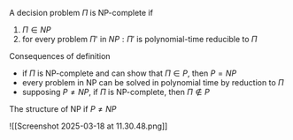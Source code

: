 A decision problem $Π$ is NP-complete if 
1. $Π ∈ NP$
2. for every problem $Π$' in $NP: Π'$ is polynomial-time reducible to $Π$

Consequences of definition
- if $Π$ is NP-complete and can show that $Π∈P$, then $P = NP$
- every problem in NP can be solved in polynomial time by reduction to $Π$ 
- supposing $P ≠ NP$, if $Π$ is NP-complete, then $Π∉P$

The structure of NP if $P ≠ NP$

![[Screenshot 2025-03-18 at 11.30.48.png]]